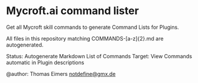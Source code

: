 # Mycroft.ai command lister

Get all Mycroft skill commands to generate Command Lists for Plugins.

All files in this repository matching COMMANDS-[a-z]{2}.md are autogenerated.

Status: Autogenerate Markdown List of Commands
Target: View Commands automatic in Plugin descriptions

@author: Thomas Eimers <notdefine@gmx.de>